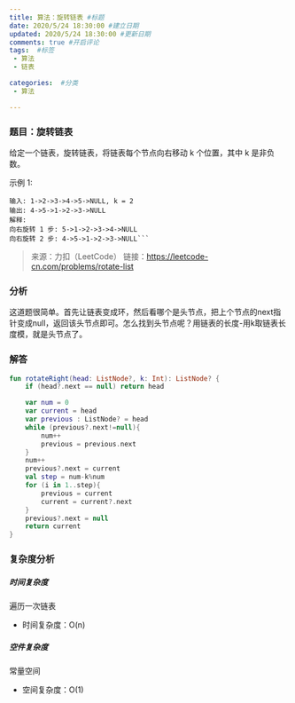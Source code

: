 ```yaml
---
title: 算法：旋转链表 #标题
date: 2020/5/24 18:30:00 #建立日期
updated: 2020/5/24 18:30:00 #更新日期
comments: true #开启评论
tags:  #标签
 - 算法 
 - 链表

categories:  #分类
 - 算法

---
```


### 题目：旋转链表

给定一个链表，旋转链表，将链表每个节点向右移动 k 个位置，其中 k 是非负数。

示例 1:

```
输入: 1->2->3->4->5->NULL, k = 2
输出: 4->5->1->2->3->NULL
解释:
向右旋转 1 步: 5->1->2->3->4->NULL
向右旋转 2 步: 4->5->1->2->3->NULL```
```



> 来源：力扣（LeetCode）
> 链接：https://leetcode-cn.com/problems/rotate-list

### 分析

这道题很简单。首先让链表变成环，然后看哪个是头节点，把上个节点的next指针变成null，返回该头节点即可。怎么找到头节点呢？用链表的长度-用k取链表长度模，就是头节点了。

### 解答

```kotlin
fun rotateRight(head: ListNode?, k: Int): ListNode? {
    if (head?.next == null) return head

    var num = 0
    var current = head
    var previous : ListNode? = head
    while (previous?.next!=null){
        num++
        previous = previous.next
    }
    num++
    previous?.next = current
    val step = num-k%num
    for (i in 1..step){
        previous = current
        current = current?.next
    }
    previous?.next = null
    return current
}
```



### 复杂度分析

##### 时间复杂度

遍历一次链表

- 时间复杂度：O(n)

##### 空件复杂度

常量空间

- 空间复杂度：O(1)